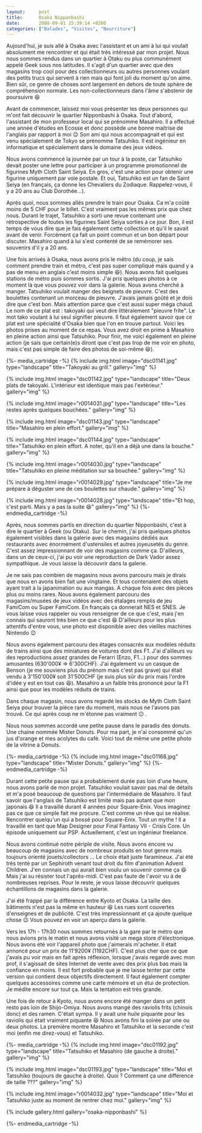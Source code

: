 ```yaml
---
layout:     post
title:      Osaka Nipponbashi
date:       2008-09-01 15:39:14 +0200
categories: ["Balades", "Visites", "Nourriture"]
---
```


Aujourd'hui, je suis allé à Osaka avec l'assistant et un ami à lui qui voulait absolument me rencontrer et qui
était très intéressé par mon projet. Nous nous sommes rendus dans un quartier à Otaku ou plus communément appelé
Geek sous nos latitudes. Il s'agit d'un quartier avec que des magasins trop cool pour des collectionneurs ou autres
personnes voulant des petits trucs qui servent à rien mais qui font joli du moment qu'on aime. Bien sûr, ce genre
de choses sont largement en dehors de toute sphère de compréhension normale. Les non-collectionneurs dans l'âme
s'abstenir de poursuivre :laughing:

<!--more-->

Avant de commencer, laissez moi vous présenter les deux personnes qui m'ont fait découvrir le quartier Nipponbashi
à Osaka. Tout d'abord, l'assistant de mon professeur local qui se prénomme Masahiro. Il a effectué une année
d'études en Ecosse et donc possède une bonne maitrise de l'anglais par rapport à moi :wink: Son ami qui nous
accompagnait et qui est venu spécialement de Tokyo se prénomme Tatsuhiko. Il est ingénieur en informatique et
spécialement dans le domaine des jeux vidéos.

Nous avons commencé la journée par un tour à la poste, car Tatsuhiko devait poster une lettre pour participer à un
programme promotionnel de figurines Myth Cloth Saint Seiya. En gros, c'est une action pour obtenir une figurine
uniquement par voie postale. Et oui, Tatsuhiko est un fan de Saint Seiya (en français, ça donne les Chevaliers du
Zodiaque. Rappelez-vous, il y a 20 ans au Club Dorothée...).

Après quoi, nous sommes allés prendre le train pour Osaka. Ca m'a coûté moins de 5 CHF pour le billet. C'est
vraiment pas les mêmes prix que chez nous. Durant le trajet, Tatsuhiko a sorti une revue contenant une
rétrospective de toutes les figurines Saint Seiya sorties à ce jour. Bon, il est temps de vous dire que je fais
également cette collection et qu'il le savait avant de venir. Forcément ça fait un point commun et un bon départ
pour discuter. Masahiro quand à lui s'est contenté de se remémorer ses souvenirs d'il y a 20 ans.

Une fois arrivés à Osaka, nous avons pris le métro (du coup, je sais comment prendre train et métro, c'est pas
super compliqué mais quand y a pas de menu en anglais c'est moins simple :laughing:). Nous avons fait quelques stations 
de métro puis sommes sortis. J'ai pris quelques photos à ce moment là que vous pouvez voir dans la galerie. Nous avons
cherché à manger. Tatsuhiko voulait manger des beignets de pieuvre. C'est des boulettes contenant un morceau de
pieuvre. J'avais jamais goûté et je dois dire que c'est bon. Mais attention parce que c'est aussi super méga chaud.
Le nom de ce plat est : takoyaki qui veut dire littéralement "pieuvre frite". Le mot tako voulant à lui seul
signifier pieuvre. Il faut également savoir que ce plat est une spécialité d'Osaka bien que l'on en trouve partout.
Voici les photos prises au moment de ce repas. Vous avez droit en prime à Masahiro en pleine action ainsi que
Tatsuhiko. Pour finir, me voici également en pleine action (je sais que certain(e)s diront que c'est pas trop de me
voir en photo, mais c'est pas simple de faire des photos de soi-même :laughing:).

{%- media_cartridge -%}
{% include img.html
    image="dsc01141.jpg"
    type="landscape"
    title="Takoyaki au grill."
    gallery="img"
%}

{% include img.html
    image="dsc01142.jpg"
    type="landscape"
    title="Deux plats de takoyaki. L'intérieur est identique mais pas l'extérieur."
    gallery="img"
%}

{% include img.html
    image="r0014031.jpg"
    type="landscape"
    title="Les restes après quelques bouchées."
    gallery="img"
%}

{% include img.html
    image="dsc01143.jpg"
    type="landscape"
    title="Masahiro en plein effort."
    gallery="img"
%}

{% include img.html
    image="dsc01144.jpg"
    type="landscape"
    title="Tatsuhiko en plein effort. A noter, qu'il en a déjà une dans la bouche."
    gallery="img"
%}

{% include img.html
    image="r0014030.jpg"
    type="landscape"
    title="Tatsuhiko en pleine méditation sur sa bouchée."
    gallery="img"
%}

{% include img.html
    image="r0014029.jpg"
    type="landscape"
    title="Je me prépare à déguster une de ces boulettes sur chaude."
    gallery="img"
%}

{% include img.html
    image="r0014028.jpg"
    type="landscape"
    title="Et hop, c'est parti. Mais y a pas la suite :laughing:"
    gallery="img"
%}
{%- endmedia_cartridge -%}

Après, nous sommes partis en direction du quartier Nipponbashi, c'est à dire le quartier à Geek (ou Otaku). Sur le
chemin, j'ai pris quelques photos également visibles dans la galerie avec des magasins dédiés aux restaurants avec
énormément d'ustensiles et autres joyeusetés du genre. C'est assez impressionnant de voir des magasins comme ça.
D'ailleurs, dans un de ceux-ci, j'ai pu voir une reproduction de Dark Vador assez sympathique. Je vous laisse la
découvrir dans la galerie.

Je ne sais pas combien de magasins nous avons parcouru mais je dirais que nous en avons bien fait une vingtaine. Et
tous contenaient des objets ayant trait à la japanimation ou aux mangas. A chaque fois avec des pièces plus ou
moins rares. Nous avons également parcouru des magasins/musées de jeux vidéos avec des étalages remplis de jeu
FamiCom ou Super FamiCom. En français ça donnerait NES et SNES. Je vous laisse vous rappeler ou vous renseigner de
ce que c'est, mais j'en connais qui sauront très bien ce que c'est :laughing: D'ailleurs pour les plus attentifs d'entre
vous, une photo est disponible avec des vieilles machines Nintendo :wink:

Nous avons également parcouru des étages consacrés aux modèles réduits de trains ainsi que des miniatures de
voitures dont des F1. J'ai d'ailleurs vu des reproductions assez grandes de Ferarri (Enzo, F1...) pour des sommes
amusantes (630'000¥ =&gt; 6'300CHF). J'ai également vu un casque de Benson (je me souviens plus du prénom mais
c'est pas grave) qui était vendu à 3'150'000¥ soit 31'500CHF (je suis plus sûr du prix mais l'ordre d'idée y est
en tout cas :laughing:). Masahiro a un faible très prononcé pour la F1 ainsi que pour les modèles réduits de trains.

Dans chaque magasin, nous avons regardé les stocks de Myth Cloth Saint Seiya pour trouver la pièce rare du moment,
mais nous ne l'avons pas trouvé. Ce qui après coup ne m'étonne pas vraiment :neutral_face: .

Nous nous sommes accordé une petite pause dans le paradis des donuts. Une chaine nommée Mister Donuts. Pour ma
part, je n'ai consommé qu'un jus d'orange et mes acolytes du café. Voici tout de même une petite photo de la
vitrine à Donuts.

{%- media_cartridge -%}
{% include img.html
    image="dsc01168.jpg"
    type="landscape"
    title="Mister Donuts."
    gallery="img"
%}
{%- endmedia_cartridge -%}

Durant cette petite pause qui a probablement durée pas loin d'une heure, nous avons parlé de mon projet. Tatsuhiko
voulait savoir pas mal de détails et m'a posé beaucoup de questions par l'intermédiaire de Masahiro. Il faut savoir
que l'anglais de Tatsuhiko est limité mais pas autant que mon japonais :laughing: Il a travaillé durant 4 années pour
Square-Enix. Vous imaginez pas ce que ce simple fait me procure. C'est comme un rêve qui se réalise. Rencontrer
quelqu'un qui a bossé pour Square-Enix. Tout un mythe ! Il a travaillé en tant que Map Designer pour Final Fantasy
VII - Crisis Core. Un épisode uniquement sur PSP. Actuellement, c'est un ingénieur freelance.

Nous avons continué notre périple de visite. Nous avons encore vu beaucoup de magasins avec de nombreux produits en
tout genre mais toujours orienté jouets/collectors ... Le choix était juste faramineux. J'ai été très tenté par un
Sephiroth venant tout droit du film d'animation Advent Children. J'en connais un qui aurait bien voulu un souvenir
comme ça :laughing: Mais j'ai su résister tout l'après-midi. C'est pas faute de l'avoir vu à de nombreuses reprises. Pour
le reste, je vous laisse découvrir quelques échantillons de magasins dans la galerie.

J'ai été frappé par la différence entre Kyoto et Osaka. La taille des bâtiments n'est pas la même en hauteur :laughing: Les
rues sont couvertes d'enseignes et de publicité. C'est très impressionnant et ça ajoute quelque chose :wink: Vous
pouvez en voir un aperçu dans la galerie.

Vers les 17h - 17h30 nous sommes retournés à la gare par le métro que nous avions pris le matin et nous avons
visité un mega store d'électronique. Nous avons été voir l'appareil photo que j'aimerais m'acheter. Il était
annoncé pour un prix de 11'9200¥ (1192CHF). C'est plus cher que ce que j'avais pu voir mais en fait après
réflexion, lorsque j'avais regardé avec mon prof, il s'agissait de sites Internet de vente avec des prix plus bas
mais la confiance en moins. Il est fort probable que je me laisse tenter par cette version qui contient deux
objectifs directement. Il faut également compter quelques accessoires comme une carte mémoire et un étui de
protection. Je médite encore sur tout ça. Mais la tentation est très grande.

Une fois de retour à Kyoto, nous avons encore été manger dans un petit resto pas loin de Shijo-Omiya. Nous avons
mangé des raviolis frits (chinois donc) et des ramen. C'était sympa. Il y avait une huile piquante pour les
raviolis qui était vraiment piquante :laughing: Nous avons fini la soirée par une ou deux photos. La première montre
Masahiro et Tatsuhiko et la seconde c'est moi (enfin me direz-vous) et Tatsuhiko.

{%- media_cartridge -%}
{% include img.html
    image="dsc01192.jpg"
    type="landscape"
    title="Tatsuhiko et Masahiro (de gauche à droite)."
    gallery="img"
%}

{% include img.html
    image="dsc01193.jpg"
    type="landscape"
    title="Moi et Tatsuhiko (toujours de gauche à droite). Quoi ? Comment ça une différence de taille ???"
    gallery="img"
%}

{% include img.html
    image="r0014032.jpg"
    type="landscape"
    title="Moi et Tatsuhiko juste au moment de rentrer chez moi."
    gallery="img"
%}

{% include gallery.html gallery="osaka-nipponbashi" %}

{%- endmedia_cartridge -%}
